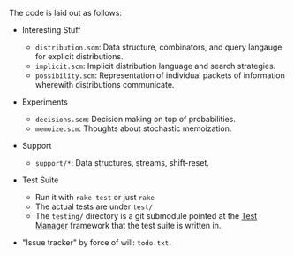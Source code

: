 The code is laid out as follows:

- Interesting Stuff

  - `distribution.scm`: Data structure, combinators, and query
    langauge for explicit distributions.
  - `implicit.scm`: Implicit distribution language and search
    strategies.
  - `possibility.scm`: Representation of individual packets of
    information wherewith distributions communicate.

- Experiments

  - `decisions.scm`: Decision making on top of probabilities.
  - `memoize.scm`: Thoughts about stochastic memoization.

- Support

  - `support/*`: Data structures, streams, shift-reset.

- Test Suite

  - Run it with `rake test` or just `rake`
  - The actual tests are under `test/`
  - The `testing/` directory is a git submodule pointed at the [Test
    Manager](http://github.com/axch/test-manager/) framework that the
    test suite is written in.

- "Issue tracker" by force of will: `todo.txt`.
